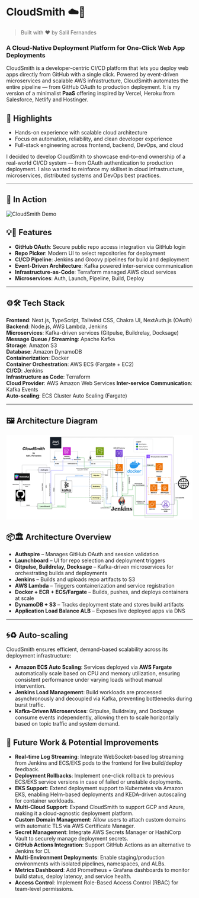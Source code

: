 # CloudSmith  ☁️🚀
> Built with ❤️ by Salil Fernandes
### **A Cloud-Native Deployment Platform for One-Click Web App Deployments**

CloudSmith is a developer-centric CI/CD platform that lets you deploy web apps directly from GitHub with a single click. Powered by event-driven microservices and scalable AWS infrastructure, CloudSmith automates the entire pipeline — from GitHub OAuth to production deployment. 
It is my version of a minimalist **PaaS** offering inspired by Vercel, Heroku from Salesforce, Netlify and Hostinger.

## 📌 Highlights

- Hands-on experience with scalable cloud architecture  
- Focus on automation, reliability, and clean developer experience  
- Full-stack engineering across frontend, backend, DevOps, and cloud  

I decided to develop CloudSmith to showcase end-to-end ownership of a real-world CI/CD system — from OAuth authentication to production deployment. I also wanted to reinforce my skillset in cloud infrastructure, microservices, distributed systems and DevOps best practices.

---

## 🎥 In Action

![CloudSmith Demo](./assets/cloudsmith.gif)


## 💡💫 Features

- **GitHub OAuth**: Secure public repo access integration via GitHub login  
- **Repo Picker**: Modern UI to select repositories for deployment  
- **CI/CD Pipeline**: Jenkins and Groovy pipelines for build and deployment  
- **Event-Driven Architecture**: Kafka powered inter-service communication  
- **Infrastructure-as-Code**: Terraform managed AWS cloud services 
- **Microservices**: Auth, Launch, Pipeline, Build, Deploy  

---

## ⚙️🛠️ Tech Stack

**Frontend**: Next.js, TypeScript, Tailwind CSS, Chakra UI, NextAuth.js (OAuth)  
**Backend**: Node.js, AWS Lambda, Jenkins  
**Microservices**: Kafka-driven services (Gitpulse, Buildrelay, Docksage)  
**Message Queue / Streaming**: Apache Kafka  
**Storage**: Amazon S3  
**Database**: Amazon DynamoDB  
**Containerization**: Docker  
**Container Orchestration**: AWS ECS (Fargate + EC2)  
**CI/CD**: Jenkins  
**Infrastructure as Code**: Terraform  
**Cloud Provider**: AWS Amazon Web Services
**Inter-service Communication**: Kafka Events  
**Auto-scaling**: ECS Cluster Auto Scaling (Fargate)  

---

## 🖼️ Architecture Diagram

![CloudSmith Architecture](./assets/CloudSmith.png)

## 📦🏛️ Architecture Overview

- **Authspire** – Manages GitHub OAuth and session validation  
- **Launchboard** – UI for repo selection and deployment triggers  
- **Gitpulse, Buildrelay, Docksage** – Kafka-driven microservices for orchestrating builds and deployments  
- **Jenkins** – Builds and uploads repo artifacts to S3  
- **AWS Lambda** – Triggers containerization and service registration  
- **Docker + ECR + ECS/Fargate** – Builds, pushes, and deploys containers at scale  
- **DynamoDB + S3** – Tracks deployment state and stores build artifacts  
- **Application Load Balance ALB** – Exposes live deployed apps via DNS

---

## 🌀♻️ Auto-scaling

CloudSmith ensures efficient, demand-based scalability across its deployment infrastructure:

- **Amazon ECS Auto Scaling**: Services deployed via **AWS Fargate** automatically scale based on CPU and memory utilization, ensuring consistent performance under varying loads without manual intervention.  
- **Jenkins Load Management**: Build workloads are processed asynchronously and decoupled via Kafka, preventing bottlenecks during burst traffic.  
- **Kafka-Driven Microservices**: Gitpulse, Buildrelay, and Docksage consume events independently, allowing them to scale horizontally based on topic traffic and system demand.

## 🌱 Future Work & Potential Improvements

- **Real-time Log Streaming**: Integrate WebSocket-based log streaming from Jenkins and ECS/EKS pods to the frontend for live build/deploy feedback.
- **Deployment Rollbacks**: Implement one-click rollback to previous ECS/EKS service versions in case of failed or unstable deployments.
- **EKS Support**: Extend deployment support to Kubernetes via Amazon EKS, enabling Helm-based deployments and KEDA-driven autoscaling for container workloads.
- **Multi-Cloud Support**: Expand CloudSmith to support GCP and Azure, making it a cloud-agnostic deployment platform.
- **Custom Domain Management**: Allow users to attach custom domains with automatic TLS via AWS Certificate Manager.
- **Secret Management**: Integrate AWS Secrets Manager or HashiCorp Vault to securely manage deployment secrets.
- **GitHub Actions Integration**: Support GitHub Actions as an alternative to Jenkins for CI.
- **Multi-Environment Deployments**: Enable staging/production environments with isolated pipelines, namespaces, and ALBs.
- **Metrics Dashboard**: Add Prometheus + Grafana dashboards to monitor build status, deploy latency, and service health.
- **Access Control**: Implement Role-Based Access Control (RBAC) for team-level permissions.

